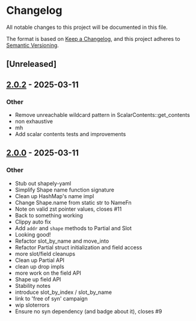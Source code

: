 # Changelog

All notable changes to this project will be documented in this file.

The format is based on [Keep a Changelog](https://keepachangelog.com/en/1.0.0/),
and this project adheres to [Semantic Versioning](https://semver.org/spec/v2.0.0.html).

## [Unreleased]

## [2.0.2](https://github.com/bearcove/shapely/compare/shapely-core-v2.0.1...shapely-core-v2.0.2) - 2025-03-11

### Other

- Remove unreachable wildcard pattern in ScalarContents::get_contents
- non exhaustive
- mh
- Add scalar contents tests and improvements

## [2.0.0](https://github.com/bearcove/shapely/compare/shapely-core-v1.0.0...shapely-core-v2.0.0) - 2025-03-11

### Other

- Stub out shapely-yaml
- Simplify Shape name function signature
- Clean up HashMap's name impl
- Change Shape.name from static str to NameFn
- Note on valid zst pointer values, closes #11
- Back to something working
- Clippy auto fix
- Add `addr` and `shape` methods to Partial and Slot
- Looking good!
- Refactor slot_by_name and move_into
- Refactor Partial struct initialization and field access
- more slot/field cleanups
- Clean up Partial API
- clean up drop impls
- more work on the field API
- Shape up field API
- Stability notes
- introduce slot_by_index / slot_by_name
- link to 'free of syn' campaign
- wip sloterrors
- Ensure no syn dependency (and badge about it), closes #9
